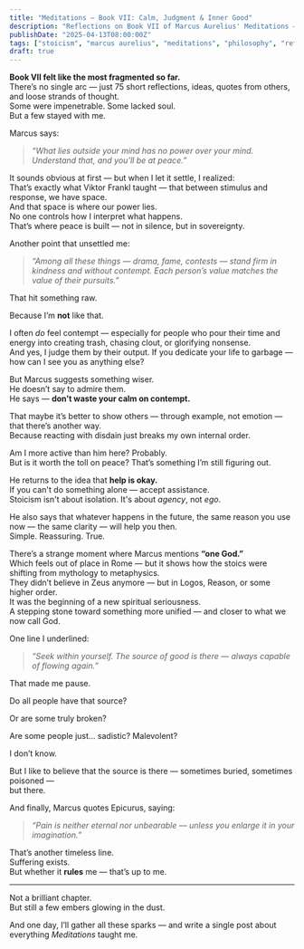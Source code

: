 ```yaml
---
title: "Meditations – Book VII: Calm, Judgment & Inner Good"
description: "Reflections on Book VII of Marcus Aurelius' Meditations — scattered wisdom, questions about judgment, the nature of inner goodness, and quiet lessons on how to stay calm in a chaotic world."
publishDate: "2025-04-13T08:00:00Z"
tags: ["stoicism", "marcus aurelius", "meditations", "philosophy", "reflection"]
draft: true
---
```


**Book VII felt like the most fragmented so far.**  
There’s no single arc — just 75 short reflections, ideas, quotes from others, and loose strands of thought.  
Some were impenetrable. Some lacked soul.  
But a few stayed with me.

Marcus says:  
> *“What lies outside your mind has no power over your mind. Understand that, and you’ll be at peace.”*

It sounds obvious at first — but when I let it settle, I realized:  
That’s exactly what Viktor Frankl taught — that between stimulus and response, we have space.  
And that space is where our power lies.  
No one controls how I interpret what happens.  
That’s where peace is built — not in silence, but in sovereignty.

Another point that unsettled me:

> *“Among all these things — drama, fame, contests — stand firm in kindness and without contempt. Each person’s value matches the value of their pursuits.”*

That hit something raw.

Because I’m **not** like that.

I often *do* feel contempt — especially for people who pour their time and energy into creating trash, chasing clout, or glorifying nonsense.  
And yes, I judge them by their output. If you dedicate your life to garbage — how can I see you as anything else?

But Marcus suggests something wiser.  
He doesn’t say to admire them.  
He says — **don’t waste your calm on contempt.**

That maybe it’s better to show others — through example, not emotion — that there’s another way.  
Because reacting with disdain just breaks my own internal order.

Am I more active than him here? Probably.  
But is it worth the toll on peace? That’s something I’m still figuring out.

He returns to the idea that **help is okay.**  
If you can't do something alone — accept assistance.  
Stoicism isn't about isolation. It's about *agency*, not *ego*.

He also says that whatever happens in the future, the same reason you use now — the same clarity — will help you then.  
Simple. Reassuring. True.

There’s a strange moment where Marcus mentions **“one God.”**  
Which feels out of place in Rome — but it shows how the stoics were shifting from mythology to metaphysics.  
They didn’t believe in Zeus anymore — but in Logos, Reason, or some higher order.  
It was the beginning of a new spiritual seriousness.  
A stepping stone toward something more unified — and closer to what we now call God.

One line I underlined:

> *“Seek within yourself. The source of good is there — always capable of flowing again.”*

That made me pause.

Do all people have that source?

Or are some truly broken?

Are some people just… sadistic? Malevolent?

I don’t know.

But I like to believe that the source is there — sometimes buried, sometimes poisoned —  
but there.

And finally, Marcus quotes Epicurus, saying:  
> *“Pain is neither eternal nor unbearable — unless you enlarge it in your imagination.”*

That’s another timeless line.  
Suffering exists.  
But whether it **rules** me — that’s up to me.

---

Not a brilliant chapter.  
But still a few embers glowing in the dust.

And one day, I’ll gather all these sparks — and write a single post about everything *Meditations* taught me.


